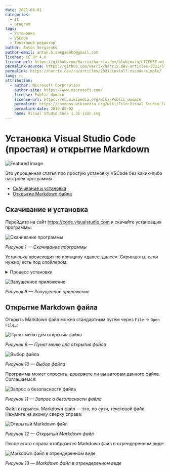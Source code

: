 ```yaml
---
date: 2021-08-01
categories:
  - it
  - program
tags:
  - Установка
  - VSCode
  - Текстовой редактор
author: Anton Sergienko
author-email: anton.b.sergienko@gmail.com
license: CC BY 4.0
license-url: https://github.com/Harrix/harrix.dev/blob/main/LICENSE.md
permalink-source: https://github.com/Harrix/harrix.dev-articles-2021/blob/main/install-vscode-simple/install-vscode-simple.md
permalink: https://harrix.dev/ru/articles/2021/install-vscode-simple/
lang: ru
attribution:
  - author: Microsoft Corporation
    author-site: https://www.microsoft.com/
    license: Public domain
    license-url: https://en.wikipedia.org/wiki/Public_domain
    permalink: https://commons.wikimedia.org/wiki/File:Visual_Studio_Code_1.35_icon.svg
    permalink-date: 2019-08-02
    name: Visual Studio Code 1.35 icon.svg
---
```


# Установка Visual Studio Code (простая) и открытие Markdown

![Featured image](featured-image.svg)

Это упрощенная статья про простую установку VSCode без каких-либо настроек программы.

- [Скачивание и установка](#скачивание-и-установка)
- [Открытие Markdown файла](#открытие-markdown-файла)

## Скачивание и установка

Перейдите на сайт <https://code.visualstudio.com> и скачайте установщик программы:

![Скачивание программы](img/download.png)

_Рисунок 1 — Скачивание программы_

Установка происходит по принципу «далее, далее». Скриншоты, если нужно, есть под спойлером:

<details>
<summary>Процесс установки</summary>

![Принятие условий](img/install_01.png)

_Рисунок 2 — Принятие условий_

![Выбор папки установки](img/install_02.png)

_Рисунок 3 — Выбор папки установки_

![Выбор папки в меню Пуск](img/install_03.png)

_Рисунок 4 — Выбор папки в меню Пуск_

![Выбор дополнительных параметров установки](img/install_04.png)

_Рисунок 5 — Выбор дополнительных параметров установки_

![Окно перед запуском установки](img/install_05.png)

_Рисунок 6 — Окно перед запуском установки_

![Завершение установки](img/install_06.png)

_Рисунок 7 — Завершение установки_

</details>

![Запущенное приложение](img/install_07.png)

_Рисунок 8 — Запущенное приложение_

## Открытие Markdown файла

Открыть Markdown файл можно стандартным путем через `File` → `Open File…`:

![Пункт меню для открытия файла](img/open-file_01.png)

_Рисунок 9 — Пункт меню для открытия файла_

![Выбор файла](img/open-file_02.png)

_Рисунок 10 — Выбор файла_

Программа может спросить, доверяете ли вы авторам данного файла. Соглашаемся:

![Запрос о безопасности файла](img/open-file_03.png)

_Рисунок 11 — Запрос о безопасности файла_

Файл открылся. Markdown файл — это, по сути, текстовой файл. Нажмите на иконку сверху справа:

![Открытый Markdown файл](img/open-file_04.png)

_Рисунок 12 — Открытый Markdown файл_

После этого справа отобразится Markdown файл в отрендеренном виде:

![Markdown файл в отрендеренном виде](img/open-file_05.png)

_Рисунок 13 — Markdown файл в отрендеренном виде_

